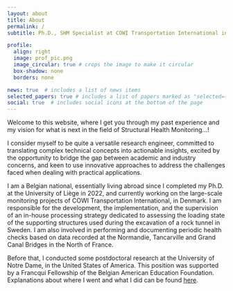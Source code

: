 ```yaml
---
layout: about
title: About
permalink: /
subtitle: Ph.D., SHM Specialist at COWI Transportation International in Denmmark

profile:
  align: right
  image: prof_pic.png
  image_circular: true # crops the image to make it circular
  box-shadow: none
  borders: none

news: true  # includes a list of news items
selected_papers: true # includes a list of papers marked as "selected={true}"
social: true  # includes social icons at the bottom of the page
---
```


Welcome to this website, where I get you through my past experience and my vision for what is next in the field of <span class="font-weight-bold">Structural Health Monitoring</span>...! 

I consider myself to be quite a versatile research engineer, committed to translating complex technical concepts into actionable insights, excited by the opportunity to bridge the gap between academic and industry concerns, and keen to use innovative approaches to address the challenges faced when dealing with practical applications.

I am a Belgian national, essentially living abroad since I completed my Ph.D. at the University of Liège in 2022, and currently working on the large-scale monitoring projects of COWI Transportation International, in Denmark. I am responsible for the development, the implementation, and the supervision of an in-house processing strategy dedicated to assessing the loading state of the supporting structures used during the excavation of a rock tunnel in Sweden. I am also involved in performing and documenting periodic health checks based on data recorded at the Normandie, Tancarville and Grand Canal Bridges in the North of France. 

Before that, I conducted some postdoctoral research at the University of Notre Dame, in the United States of America. This position was supported by a Francqui Fellowship of the Belgian American Education Foundation. Explanations about where I went and what I did can be found <a href="https://www.uee.uliege.be/cms/c_8944062/en/margaux-geuzaine-researcher-in-structural-and-stochastic-dynamics-is-awarded-a-baef-fellowship-for-a-postdoctoral-stay-at-the-university-of-notre-dame"><span class="font-weight-italic">here</span></a>.
